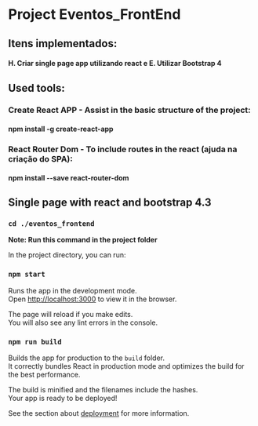 # Project Eventos_FrontEnd

## Itens implementados:
#### H. Criar single page app utilizando react e E. Utilizar Bootstrap 4

## Used tools: 

### Create React APP - Assist in the basic structure of the project:
#### npm install -g create-react-app
### React Router Dom - To include routes in the react (ajuda na criação do SPA):
#### npm install --save react-router-dom

## Single page with react and bootstrap 4.3

### `cd ./eventos_frontend`

**Note: Run this command in the project folder**

In the project directory, you can run:

### `npm start`

Runs the app in the development mode.<br>
Open [http://localhost:3000](http://localhost:3000) to view it in the browser.

The page will reload if you make edits.<br>
You will also see any lint errors in the console.


### `npm run build`

Builds the app for production to the `build` folder.<br>
It correctly bundles React in production mode and optimizes the build for the best performance.

The build is minified and the filenames include the hashes.<br>
Your app is ready to be deployed!

See the section about [deployment](https://facebook.github.io/create-react-app/docs/deployment) for more information.
